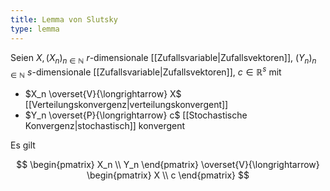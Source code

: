 ```yaml
---
title: Lemma von Slutsky
type: lemma
---
```


Seien $X, (X_n)_{n \in \mathbb{N}}$ $r$-dimensionale [[Zufallsvariable|Zufallsvektoren]], $(Y_n)_{n \in \mathbb{N}}$ $s$-dimensionale
[[Zufallsvariable|Zufallsvektoren]], $c \in \mathbb{R}^s$ mit
- $X_n \overset{V}{\longrightarrow} X$ [[Verteilungskonvergenz|verteilungskonvergent]]
- $Y_n \overset{P}{\longrightarrow} c$ [[Stochastische Konvergenz|stochastisch]] konvergent

Es gilt

$$
	\begin{pmatrix}
		X_n \\
		Y_n
	\end{pmatrix} \overset{V}{\longrightarrow} \begin{pmatrix}
		X \\
		c
	\end{pmatrix}
$$